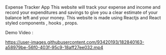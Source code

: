 Expense Tracker App
This website will track your expense and income and record your expenditures and savings to give you a clear estimate of your balance left and your money.
This website is made using Reactjs and React styled components , hooks , props.



Demo Video : 

https://user-images.githubusercontent.com/93420193/182840163-a58979be-56f0-403f-95c9-18aff27ee032.mp4

